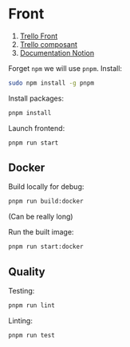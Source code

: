 # Front


1) [Trello Front](https://trello.com/invite/b/VV5c6znJ/ATTI791d6c78e353dfba56a89b25abf45379A1532A43/beep-front)
2) [Trello composant](https://trello.com/invite/b/eDPWKHlE/ATTI5d798f2d27160f95ff948e5059cc99f569849308/beep-composants)
3) [Documentation Notion](https://www.notion.so/Beep-4f3dd311e08a4de38fc1c901bef44322)

Forget `npm` we will use `pnpm`. Install:
```bash
sudo npm install -g pnpm
```

Install packages:
```sh
pnpm install
```

Launch frontend:
```sh
pnpm run start
```

## Docker

Build locally for debug:
```sh
pnpm run build:docker
```
(Can be really long)

Run the built image:
```sh
pnpm run start:docker
```

## Quality

Testing:
```bash
pnpm run lint
```

Linting:
```bash
pnpm run test
```